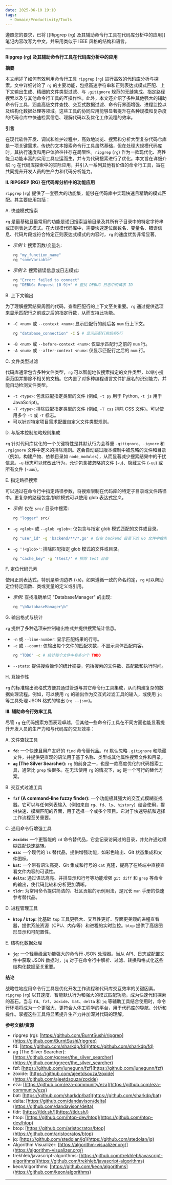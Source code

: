 ```yaml
---
date: 2025-06-10 19:10
tags:
  - Domain/Productivity/Tools
---
```

遵照您的要求，已将 [[Ripgrep (rg) 及其辅助命令行工具在代码库分析中的应用]] 笔记内容改写为中文，并采用类似于 IEEE 风格的结构和语言。

---

**Ripgrep (rg) 及其辅助命令行工具在代码库分析中的应用**

**摘要**

本文阐述了如何有效利用命令行工具 `ripgrep` (`rg`) 进行高效的代码库分析与探索。文中详细讨论了 `rg` 的主要功能，包括高速字符串和正则表达式模式匹配、上下文输出生成、精细的文件类型过滤、与 `.gitignore` 规范的无缝集成、指定路径搜索以及与其他命令行工具的互操作性。此外，本文还介绍了多种其他强大的辅助命令行工具，涵盖高级文件查找、交互式数据过滤、命令行界面增强、进程监控以及结构化数据处理等领域。这些工具的协同应用能够显著提升在各种规模和复杂度的代码仓库中快速检索信息、理解代码以及优化工作流程的效率。

**引言**

在现代软件开发、调试和维护过程中，高效地浏览、搜索和分析大型复杂代码仓库是一项关键需求。传统的文本搜索命令行工具虽然基础，但在处理大规模代码库时，其执行速度和用户体验往往存在局限性。`ripgrep` (`rg`) 作为一款现代化、高性能且功能丰富的实用工具应运而生，并专为代码搜索进行了优化。本文旨在详细介绍 `rg` 在代码库探索中的实际应用，并引入一系列其他有价值的命令行工具，旨在共同提升开发人员的生产力和代码分析能力。

**II. RIPGREP (RG) 在代码库分析中的功能应用**

`ripgrep` (`rg`) 提供了一套强大的功能集，能够在代码库中实现快速且精确的模式匹配。其主要应用包括：

A. 快速模式搜索

`rg` 是最基础且最常用的功能是递归搜索当前目录及其所有子目录中的特定字符串或正则表达式模式。在大规模代码库中，需要快速定位函数名、变量名、错误信息、代码片段或符合特定正则表达式模式的内容时，`rg` 的速度优势非常显著。

*   *示例 1:* 搜索函数/变量名:
    ```bash
    rg "my_function_name"
    rg "someVariable"
    ```
*   *示例 2:* 搜索错误信息或日志模式:
    ```bash
    rg "Error: failed to connect"
    rg "DEBUG: Request [0-9]+" # 查找 DEBUG 日志中的请求 ID
    ```

B. 上下文输出

为了理解搜索结果周围的代码，查看匹配行的上下文至关重要。`rg` 通过提供选项来显示匹配行之前或之后的指定行数，从而支持此功能。

*   `-C <num>` 或 `--context <num>`: 显示匹配行的前后各 `num` 行上下文。
    ```bash
    rg "database_connection" -C 5 # 显示匹配行前后各5行
    ```
*   `-B <num>` 或 `--before-context <num>`: 仅显示匹配行之前的 `num` 行。
*   `-A <num>` 或 `--after-context <num>`: 仅显示匹配行之后的 `num` 行。

C. 文件类型过滤

代码库通常包含多种文件类型，`rg` 可以智能地仅搜索指定的文件类型，以缩小搜索范围并排除不相关的文档。它内置了对多种编程语言文件扩展名的识别能力，并能自动检测文件类型。

*   `-t <type>`: 包含匹配指定类型的文件 (例如, `-t py` 用于 Python, `-t js` 用于 JavaScript)。
*   `-T <type>`: 排除匹配指定类型的文件 (例如, `-T css` 排除 CSS 文件)。可以使用多个 `-t` 或 `-T` 标志。
*   可以针对特定项目需求配置自定义文件类型规则。

D. 与版本控制忽略规则集成

`rg` 针对代码库优化的一个关键特性是其默认行为会尊重 `.gitignore`、`.ignore` 和 `.rgignore` 文件中定义的排除规则。这会自动跳过版本控制中被忽略的文件和目录（例如，构建产物、依赖目录如 `node_modules`），从而显著减少搜索结果中的干扰信息。`-u` 标志可以修改此行为，允许包含被忽略的文件 (`-u`)、隐藏文件 (`-uu`) 或所有文件 (`-uuu`)。

E. 指定路径搜索

可以通过在命令行中指定路径参数，将搜索限制在代码库的特定子目录或文件路径中。更复杂的路径包含/排除模式可以使用 glob 表达式定义。

*   *示例:* 仅在 `src/` 目录中搜索:
    ```bash
    rg "logger" src/
    ```
*   `-g <glob>` 或 `--glob <glob>`: 仅包含与指定 glob 模式匹配的文件或目录。
    ```bash
    rg "user_id" -g 'backend/**/*.go' # 仅在 backend 目录下的 Go 文件中搜索
    ```
*   `-g '!<glob>'`: 排除匹配指定 glob 模式的文件或目录。
    ```bash
    rg "cache_key" -g '!test/' # 排除 test 目录
    ```

F. 定位代码元素

使用正则表达式，特别是单词边界 (`\b`)，如果遵循一致的命名约定，`rg` 可以帮助定位特定函数、类或变量的定义或引用。

*   *示例:* 查找准确单词 "DatabaseManager" 的出现:
    ```bash
    rg "\bDatabaseManager\b"
    ```

G. 输出格式与统计

`rg` 提供了多种选项来控制输出格式并提供搜索统计信息。

*   `-n` 或 `--line-number`: 显示匹配结果的行号。
*   `-c` 或 `--count`: 仅输出每个文件的匹配次数，不显示具体匹配内容。
    ```bash
    rg "TODO" -c # 统计每个文件中有多少个 TODO
    ```
*   `--stats`: 提供搜索操作的统计摘要，包括搜索的文件数、匹配数和执行时间。

H. 互操作性

`rg` 的标准输出流格式方便其通过管道与其它命令行工具集成，从而构建复杂的数据处理流程。例如，可以使用 `rg` 的输出作为交互式过滤工具的输入，或使用 `jq` 等工具处理 JSON 格式的输出 (`rg --json`)。

**III. 辅助命令行效率工具**

尽管 `rg` 在代码搜索方面表现卓越，但其他一些命令行工具在不同方面也能显著提升开发人员的生产力和与代码库的交互效率：

A. 文件查找工具

*   **`fd`:** 一个快速且用户友好的 `find` 命令替代品。`fd` 默认忽略 `.gitignore` 和隐藏文件，并提供更直观的语法用于基于名称、类型或其他属性搜索文件和目录。
*   **`ag` (The Silver Searcher):** `rg` 的前身之一，也是一款高度优化的代码搜索工具，通常比 `grep` 快很多。在无法使用 `rg` 的情况下，`ag` 是一个可行的替代方案。

B. 交互式过滤工具

*   **`fzf` (A command-line fuzzy finder):** 一个功能极其强大的交互式模糊查找器。它可以与任何列表输入（例如来自 `rg`、`fd`、`ls`、`history`）结合使用，提供快速、模糊匹配的界面，用于选择一个或多个项目。它对于快速导航和选择工作流程至关重要。

C. 通用命令行增强工具

*   **`zoxide`:** 一个更智能的 `cd` 命令替代品，它会记录访问过的目录，并允许通过模糊匹配快速跳转。
*   **`eza`:** 一个现代的 `ls` 替代品，提供增强功能，如彩色输出、Git 状态集成和文件图标。
*   **`bat`:** 一个带有语法高亮、Git 集成和行号的 `cat` 克隆，提高了在终端中直接查看文件内容的可读性。
*   **`delta`:** 通过语法高亮、并排显示和行号等功能增强 `git diff` 和 `grep` 等命令的输出，使代码比较和分析更加清晰。
*   **`tldr`:** 为常用命令提供简洁的、社区贡献的示例用法，是冗长 `man` 手册的快速参考替代品。

D. 进程管理工具

*   **`htop` / `btop`:** 比基础 `top` 工具更强大、交互性更好、界面更美观的进程查看器，提供系统资源（CPU、内存等）和进程的实时监控。`btop` 提供了高级图形显示和可配置性。

E. 结构化数据处理

*   **`jq`:** 一个轻量级且功能强大的命令行 JSON 处理器。当从 API、日志或配置文件中获取 JSON 数据时，`jq` 对于在命令行中解析、过滤、转换和格式化这些结构化数据至关重要。

**结论**

战略性地应用命令行工具是优化开发工作流程和代码库交互效率的关键因素。`ripgrep` (`rg`) 以其速度、智能默认行为和强大的模式匹配功能，成为快速代码探索的基石。当与 `fd`、`fzf`、`zoxide`、`bat`、`delta` 和 `jq` 等辅助工具结合使用时，命令行环境将成为一个更强大、更符合人体工程学的平台，用于代码库的导航、分析和操作。掌握这些工具将显著提升生产力并加深对代码的理解。

**参考文献/资源**

*   ripgrep (rg): [https://github.com/BurntSushi/ripgrep](https://github.com/BurntSushi/ripgrep)
*   fd: [https://github.com/sharkdp/fd](https://github.com/sharkdp/fd)
*   ag (The Silver Searcher): [https://github.com/ggreer/the_silver_searcher](https://github.com/ggreer/the_silver_searcher)
*   fzf: [https://github.com/junegunn/fzf](https://github.com/junegunn/fzf)
*   zoxide: [https://github.com/ajeetdsouza/zoxide](https://github.com/ajeetdsouza/zoxide)
*   eza: [https://github.com/eza-community/eza](https://github.com/eza-community/eza)
*   bat: [https://github.com/sharkdp/bat](https://github.com/sharkdp/bat)
*   delta: [https://github.com/dandavison/delta](https://github.com/dandavison/delta)
*   tldr: [https://tldr.sh/](https://tldr.sh/)
*   htop: [https://github.com/htop-dev/htop](https://github.com/htop-dev/htop)
*   btop: [https://github.com/aristocratos/btop](https://github.com/aristocratos/btop)
*   jq: [https://github.com/stedolan/jq](https://github.com/stedolan/jq)
*   Algorithm Visualizer: [https://algorithm-visualizer.org/](https://algorithm-visualizer.org/)
*   trekhleb/javascript-algorithms: [https://github.com/trekhleb/javascript-algorithms](https://github.com/trekhleb/javascript-algorithms)
*   keon/algorithms: [https://github.com/keon/algorithms](https://github.com/keon/algorithms)

---